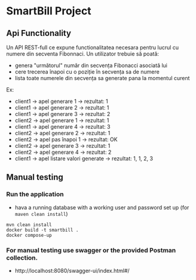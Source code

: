 # SmartBill Project

## Api Functionality

Un API REST-full ce expune functionalitatea necesara pentru lucrul cu numere din secventa Fibonnaci. Un utilizator
trebuie să poată:

* genera "următorul" număr din secvența Fibonacci asociată lui
* cere trecerea înapoi cu o poziție în secvența sa de numere
* lista toate numerele din secvența sa generate pana la momentul curent

Ex:

* client1 -> apel generare 1 -> rezultat: 1
* client1 -> apel generare 2 -> rezultat: 1
* client1 -> apel generare 3 -> rezultat: 2
* client2 -> apel generare 1 -> rezultat: 1
* client1 -> apel generare 4 -> rezultat: 3
* client2 -> apel generare 2 -> rezultat: 1
* client2 -> apel pas înapoi 1 -> rezultat: OK
* client2 -> apel generare 3 -> rezultat: 1
* client2 -> apel generare 4 -> rezultat: 2
* client1 -> apel listare valori generate -> rezultat: 1, 1, 2, 3

## Manual testing

### Run the application

* hava a running database with a working user and password set up (for ```maven clean install```)

```
mvn clean install
docker build -t smartbill .
docker compose-up
```

### For manual testing use swagger or the provided Postman collection.

* http://localhost:8080/swagger-ui/index.html#/
